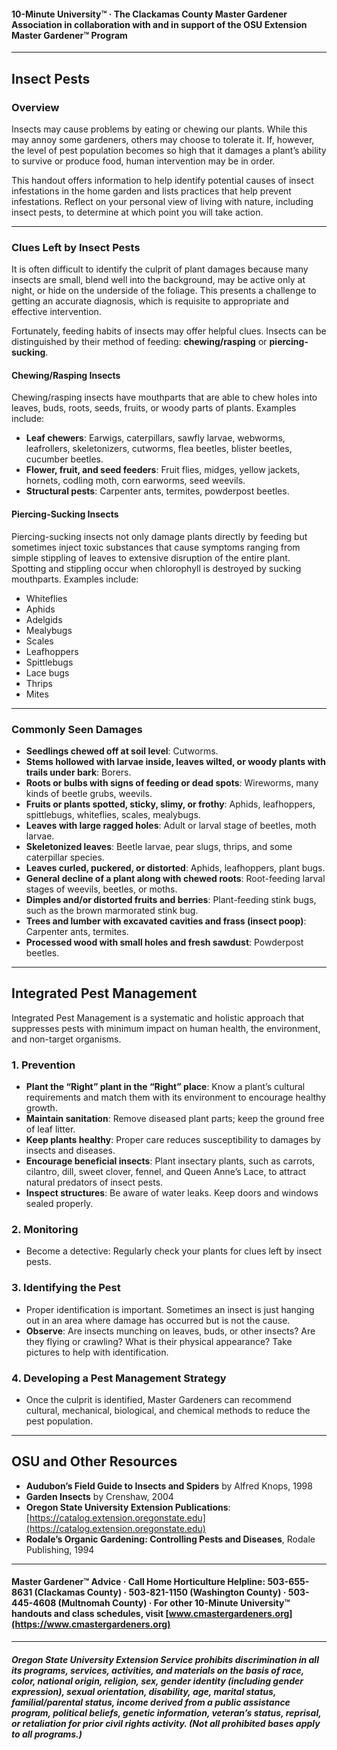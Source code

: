 #### 10-Minute University™ · The Clackamas County Master Gardener Association in collaboration with and in support of the OSU Extension Master Gardener™ Program

---

## Insect Pests

### Overview

Insects may cause problems by eating or chewing our plants. While this may annoy some gardeners, others may choose to tolerate it. If, however, the level of pest population becomes so high that it damages a plant’s ability to survive or produce food, human intervention may be in order.

This handout offers information to help identify potential causes of insect infestations in the home garden and lists practices that help prevent infestations. Reflect on your personal view of living with nature, including insect pests, to determine at which point you will take action.

---

### Clues Left by Insect Pests

It is often difficult to identify the culprit of plant damages because many insects are small, blend well into the background, may be active only at night, or hide on the underside of the foliage. This presents a challenge to getting an accurate diagnosis, which is requisite to appropriate and effective intervention.

Fortunately, feeding habits of insects may offer helpful clues. Insects can be distinguished by their method of feeding: **chewing/rasping** or **piercing-sucking**.

#### Chewing/Rasping Insects

Chewing/rasping insects have mouthparts that are able to chew holes into leaves, buds, roots, seeds, fruits, or woody parts of plants. Examples include:

- **Leaf chewers**: Earwigs, caterpillars, sawfly larvae, webworms, leafrollers, skeletonizers, cutworms, flea beetles, blister beetles, cucumber beetles.
- **Flower, fruit, and seed feeders**: Fruit flies, midges, yellow jackets, hornets, codling moth, corn earworms, seed weevils.
- **Structural pests**: Carpenter ants, termites, powderpost beetles.

#### Piercing-Sucking Insects

Piercing-sucking insects not only damage plants directly by feeding but sometimes inject toxic substances that cause symptoms ranging from simple stippling of leaves to extensive disruption of the entire plant. Spotting and stippling occur when chlorophyll is destroyed by sucking mouthparts. Examples include:

- Whiteflies
- Aphids
- Adelgids
- Mealybugs
- Scales
- Leafhoppers
- Spittlebugs
- Lace bugs
- Thrips
- Mites

---

### Commonly Seen Damages

- **Seedlings chewed off at soil level**: Cutworms.
- **Stems hollowed with larvae inside, leaves wilted, or woody plants with trails under bark**: Borers.
- **Roots or bulbs with signs of feeding or dead spots**: Wireworms, many kinds of beetle grubs, weevils.
- **Fruits or plants spotted, sticky, slimy, or frothy**: Aphids, leafhoppers, spittlebugs, whiteflies, scales, mealybugs.
- **Leaves with large ragged holes**: Adult or larval stage of beetles, moth larvae.
- **Skeletonized leaves**: Beetle larvae, pear slugs, thrips, and some caterpillar species.
- **Leaves curled, puckered, or distorted**: Aphids, leafhoppers, plant bugs.
- **General decline of a plant along with chewed roots**: Root-feeding larval stages of weevils, beetles, or moths.
- **Dimples and/or distorted fruits and berries**: Plant-feeding stink bugs, such as the brown marmorated stink bug.
- **Trees and lumber with excavated cavities and frass (insect poop)**: Carpenter ants, termites.
- **Processed wood with small holes and fresh sawdust**: Powderpost beetles.

---

## Integrated Pest Management

Integrated Pest Management is a systematic and holistic approach that suppresses pests with minimum impact on human health, the environment, and non-target organisms.

### 1. Prevention

- **Plant the “Right” plant in the “Right” place**: Know a plant’s cultural requirements and match them with its environment to encourage healthy growth.
- **Maintain sanitation**: Remove diseased plant parts; keep the ground free of leaf litter.
- **Keep plants healthy**: Proper care reduces susceptibility to damages by insects and diseases.
- **Encourage beneficial insects**: Plant insectary plants, such as carrots, cilantro, dill, sweet clover, fennel, and Queen Anne’s Lace, to attract natural predators of insect pests.
- **Inspect structures**: Be aware of water leaks. Keep doors and windows sealed properly.

### 2. Monitoring

- Become a detective: Regularly check your plants for clues left by insect pests.

### 3. Identifying the Pest

- Proper identification is important. Sometimes an insect is just hanging out in an area where damage has occurred but is not the cause.
- **Observe**: Are insects munching on leaves, buds, or other insects? Are they flying or crawling? What is their physical appearance? Take pictures to help with identification.

### 4. Developing a Pest Management Strategy

- Once the culprit is identified, Master Gardeners can recommend cultural, mechanical, biological, and chemical methods to reduce the pest population.

---

## OSU and Other Resources

- **Audubon’s Field Guide to Insects and Spiders** by Alfred Knops, 1998
- **Garden Insects** by Crenshaw, 2004
- **Oregon State University Extension Publications**: [https://catalog.extension.oregonstate.edu](https://catalog.extension.oregonstate.edu)
- **Rodale’s Organic Gardening: Controlling Pests and Diseases**, Rodale Publishing, 1994

---

#### Master Gardener™ Advice · Call Home Horticulture Helpline: 503-655-8631 (Clackamas County) · 503-821-1150 (Washington County) · 503-445-4608 (Multnomah County) · For other 10-Minute University™ handouts and class schedules, visit [www.cmastergardeners.org](https://www.cmastergardeners.org)

---

##### Oregon State University Extension Service prohibits discrimination in all its programs, services, activities, and materials on the basis of race, color, national origin, religion, sex, gender identity (including gender expression), sexual orientation, disability, age, marital status, familial/parental status, income derived from a public assistance program, political beliefs, genetic information, veteran’s status, reprisal, or retaliation for prior civil rights activity. (Not all prohibited bases apply to all programs.)